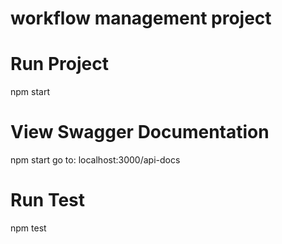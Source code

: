 # workflow management project 

# Run Project

npm start

# View Swagger Documentation

npm start 
go to: localhost:3000/api-docs

# Run Test

npm test


